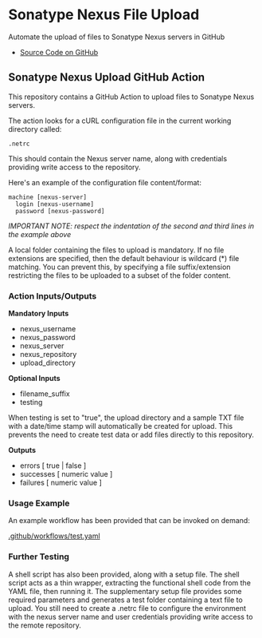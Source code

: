 # Sonatype Nexus File Upload

Automate the upload of files to Sonatype Nexus servers in GitHub

- [Source Code on GitHub](https://github.com/ModeSevenIndustrialSolutions/nexus-upload-action)

## Sonatype Nexus Upload GitHub Action

This repository contains a GitHub Action to upload files to Sonatype Nexus servers.

The action looks for a cURL configuration file in the current working directory called:

```console
.netrc
```

This should contain the Nexus server name, along with credentials providing write access to the repository.

Here's an example of the configuration file content/format:

```console
machine [nexus-server]
  login [nexus-username]
  password [nexus-password]
```

*IMPORTANT NOTE: respect the indentation of the second and third lines in the example above*

A local folder containing the files to upload is mandatory. If no file extensions are specified,
then the default behaviour is wildcard (\*) file matching. You can prevent this, by specifying
a file suffix/extension restricting the files to be uploaded to a subset of the folder content.

### Action Inputs/Outputs

**Mandatory Inputs**

- nexus_username
- nexus_password
- nexus_server
- nexus_repository
- upload_directory

**Optional Inputs**

- filename_suffix
- testing

When testing is set to "true", the upload directory and a sample TXT file with a date/time stamp
will automatically be created for upload. This prevents the need to create test data or add files
directly to this repository.

<!--
  # May be superfluous parameter
- repository_format
  -->

**Outputs**

- errors [ true | false ]
- successes [ numeric value ]
- failures [ numeric value ]

### Usage Example

An example workflow has been provided that can be invoked on demand:

[.github/workflows/test.yaml](https://github.com/ModeSevenIndustrialSolutions/nexus-upload-action/blob/main/.github/workflows/test.yaml)

### Further Testing

A shell script has also been provided, along with a  setup file. The shell script acts as
a thin wrapper, extracting the functional shell code from the YAML file, then running it.
The supplementary setup file provides some required parameters and generates a test folder
containing a text file to upload. You still need to create a .netrc file to configure the
environment with the nexus server name and user credentials providing write access to the
remote repository.

<!--
[comment]: # SPDX-License-Identifier: Apache-2.0
[comment]: # Copyright 2024 The Linux Foundation <matthew.watkins@linuxfoundation.org>
-->

